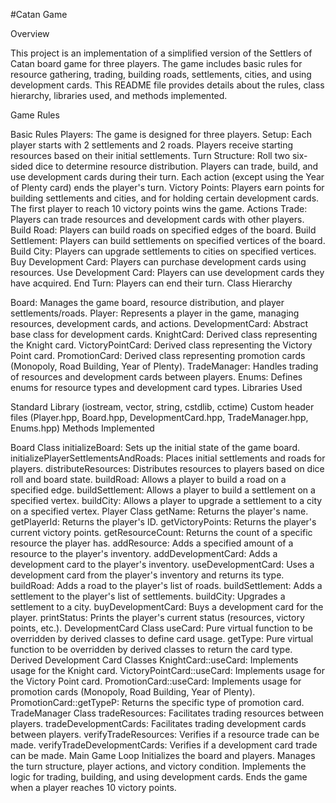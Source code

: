 #Catan Game

Overview

This project is an implementation of a simplified version of the Settlers of Catan board game for three players. The game includes basic rules for resource gathering, trading, building roads, settlements, cities, and using development cards. This README file provides details about the rules, class hierarchy, libraries used, and methods implemented.

Game Rules

Basic Rules
Players: The game is designed for three players.
Setup:
Each player starts with 2 settlements and 2 roads.
Players receive starting resources based on their initial settlements.
Turn Structure:
Roll two six-sided dice to determine resource distribution.
Players can trade, build, and use development cards during their turn.
Each action (except using the Year of Plenty card) ends the player's turn.
Victory Points:
Players earn points for building settlements and cities, and for holding certain development cards.
The first player to reach 10 victory points wins the game.
Actions
Trade: Players can trade resources and development cards with other players.
Build Road: Players can build roads on specified edges of the board.
Build Settlement: Players can build settlements on specified vertices of the board.
Build City: Players can upgrade settlements to cities on specified vertices.
Buy Development Card: Players can purchase development cards using resources.
Use Development Card: Players can use development cards they have acquired.
End Turn: Players can end their turn.
Class Hierarchy

Board: Manages the game board, resource distribution, and player settlements/roads.
Player: Represents a player in the game, managing resources, development cards, and actions.
DevelopmentCard: Abstract base class for development cards.
KnightCard: Derived class representing the Knight card.
VictoryPointCard: Derived class representing the Victory Point card.
PromotionCard: Derived class representing promotion cards (Monopoly, Road Building, Year of Plenty).
TradeManager: Handles trading of resources and development cards between players.
Enums: Defines enums for resource types and development card types.
Libraries Used

Standard Library (iostream, vector, string, cstdlib, cctime)
Custom header files (Player.hpp, Board.hpp, DevelopmentCard.hpp, TradeManager.hpp, Enums.hpp)
Methods Implemented

Board Class
initializeBoard: Sets up the initial state of the game board.
initializePlayerSettlementsAndRoads: Places initial settlements and roads for players.
distributeResources: Distributes resources to players based on dice roll and board state.
buildRoad: Allows a player to build a road on a specified edge.
buildSettlement: Allows a player to build a settlement on a specified vertex.
buildCity: Allows a player to upgrade a settlement to a city on a specified vertex.
Player Class
getName: Returns the player's name.
getPlayerId: Returns the player's ID.
getVictoryPoints: Returns the player's current victory points.
getResourceCount: Returns the count of a specific resource the player has.
addResource: Adds a specified amount of a resource to the player's inventory.
addDevelopmentCard: Adds a development card to the player's inventory.
useDevelopmentCard: Uses a development card from the player's inventory and returns its type.
buildRoad: Adds a road to the player's list of roads.
buildSettlement: Adds a settlement to the player's list of settlements.
buildCity: Upgrades a settlement to a city.
buyDevelopmentCard: Buys a development card for the player.
printStatus: Prints the player's current status (resources, victory points, etc.).
DevelopmentCard Class
useCard: Pure virtual function to be overridden by derived classes to define card usage.
getType: Pure virtual function to be overridden by derived classes to return the card type.
Derived Development Card Classes
KnightCard::useCard: Implements usage for the Knight card.
VictoryPointCard::useCard: Implements usage for the Victory Point card.
PromotionCard::useCard: Implements usage for promotion cards (Monopoly, Road Building, Year of Plenty).
PromotionCard::getTypeP: Returns the specific type of promotion card.
TradeManager Class
tradeResources: Facilitates trading resources between players.
tradeDevelopmentCards: Facilitates trading development cards between players.
verifyTradeResources: Verifies if a resource trade can be made.
verifyTradeDevelopmentCards: Verifies if a development card trade can be made.
Main Game Loop
Initializes the board and players.
Manages the turn structure, player actions, and victory condition.
Implements the logic for trading, building, and using development cards.
Ends the game when a player reaches 10 victory points.
